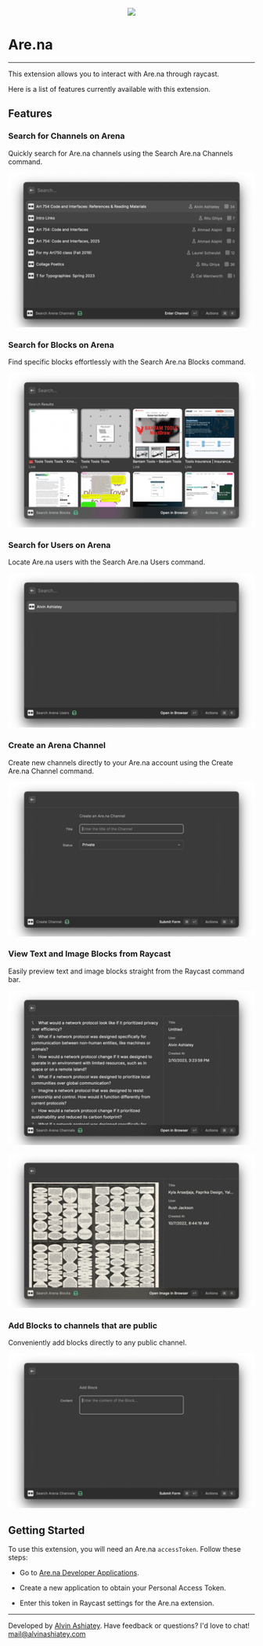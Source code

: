 <p align="center">
<img width=100 src="assets/extension-icon.svg">
</p>

# Are.na

---

This extension allows you to interact with Are.na through raycast.

Here is a list of features currently available with this extension.

## Features

### Search for Channels on Arena

Quickly search for Are.na channels using the Search Are.na Channels command.

![Search For Channels](metadata/a1.png)

### Search for Blocks on Arena

Find specific blocks effortlessly with the Search Are.na Blocks command.

![Search Arena Blocks](metadata/a7.png)

### Search for Users on Arena

Locate Are.na users with the Search Are.na Users command.

![Search Arena Users](metadata/a6.png)

### Create an Arena Channel

Create new channels directly to your Are.na account using the Create Are.na Channel command.

![Create Arena Channel](metadata/a5.png)

### View Text and Image Blocks from Raycast

Easily preview text and image blocks straight from the Raycast command bar.

![Vew Text Block](metadata/a3.png)

![View Image Block](metadata/a2.png)

### Add Blocks to channels that are public

Conveniently add blocks directly to any public channel.

![Add Blcok to Public Channels](metadata/a4.png)

## Getting Started

To use this extension, you will need an Are.na `accessToken`. Follow these steps:

- Go to [Are.na Developer Applications](https://dev.are.na/oauth/applications/new).

- Create a new application to obtain your Personal Access Token.

- Enter this token in Raycast settings for the Are.na extension.

---

<p>
Developed by <a href="https://www.are.na/alvin-ashiatey/index">Alvin Ashiatey</a>.
Have feedback or questions? I'd love to chat! <a href="mailto:mail@alvinashiatey.com?subject=Raycast%20Extension">mail@alvinashiatey.com</a>
</p>
